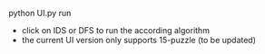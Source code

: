 python UI.py run

- click on IDS or DFS to run the according algorithm
- the current UI version only supports 15-puzzle (to be updated) 
